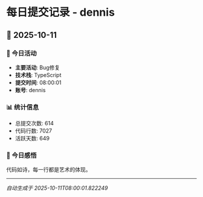 # 每日提交记录 - dennis

## 📅 2025-10-11

### 🎯 今日活动
- **主要活动**: Bug修复
- **技术栈**: TypeScript
- **提交时间**: 08:00:01
- **账号**: dennis

### 📊 统计信息
- 总提交次数: 614
- 代码行数: 7027
- 活跃天数: 649

### 💭 今日感悟
代码如诗，每一行都是艺术的体现。

---
*自动生成于 2025-10-11T08:00:01.822249*
